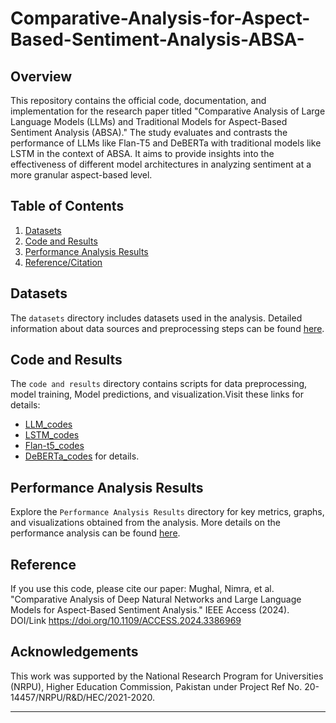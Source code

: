 ﻿# Comparative-Analysis-for-Aspect-Based-Sentiment-Analysis-ABSA-

## Overview
This repository contains the official code, documentation, and implementation for the research paper titled "Comparative Analysis of Large Language Models (LLMs) and Traditional Models for Aspect-Based Sentiment Analysis (ABSA)." The study evaluates and contrasts the performance of LLMs like Flan-T5 and DeBERTa with traditional models like LSTM in the context of ABSA. It aims to provide insights into the effectiveness of different model architectures in analyzing sentiment at a more granular aspect-based level.

## Table of Contents
1. [Datasets](#Datasets)
2. [Code and Results](#Code-and-Results)
3. [Performance Analysis Results](#Performance-Analysis-Results)
4. [Reference/Citation](#Reference)


## Datasets
The `datasets` directory includes datasets used in the analysis. Detailed information about data sources and preprocessing steps can be found [here](datasets).

## Code and Results
The `code and results` directory contains scripts for data preprocessing, model training, Model predictions, and visualization.Visit these links for details:

- [LLM_codes](Codes%20and%20results_LLM)
- [LSTM_codes](Codes%20and%20results_LSTM)
- [Flan-t5_codes](Codes%20and%20results_flan_t5)
- [DeBERTa_codes](codes%20and%20results_deberta) for details.

## Performance Analysis Results
Explore the `Performance Analysis Results` directory for key metrics, graphs, and visualizations obtained from the analysis. More details on the performance analysis can be found [here](Results%and%performance%analysis).

## Reference

If you use this code, please cite our paper:
Mughal, Nimra, et al. "Comparative Analysis of Deep Natural Networks and Large Language Models for Aspect-Based Sentiment Analysis." IEEE Access (2024).
DOI/Link https://doi.org/10.1109/ACCESS.2024.3386969



## Acknowledgements
This work was supported by the National Research Program for Universities (NRPU), Higher Education Commission, Pakistan under Project Ref No. 20-14457/NRPU/R\&D/HEC/2021-2020. 

---

